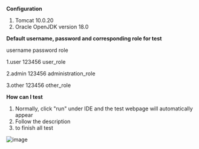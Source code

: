 **Configuration**
1. Tomcat 10.0.20
2. Oracle OpenJDK version 18.0


**Default username, password and corresponding role for test**

username password role

1.user    123456  user_role

2.admin   123456  administration_role

3.other   123456  other_role


**How can I test**
1. Normally, click "run" under IDE and the test webpage will automatically appear
2. Follow the description
3.  to finish all test

![image](https://user-images.githubusercontent.com/4543007/174834788-9c097d74-8966-4bfa-9de4-45a4b0fbad56.png)
